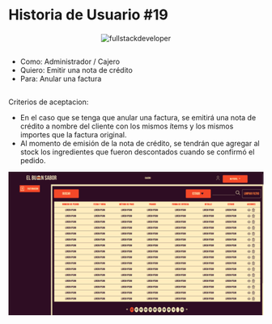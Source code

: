 # Historia de Usuario #19
  
<p align="center">
    <img
    src="https://media.giphy.com/media/scZPhLqaVOM1qG4lT9/giphy.gif"
    alt="fullstackdeveloper"
    width="300px"
    height="300px"
    align="center"
/>
</p>

## 

* Como: Administrador / Cajero
* Quiero: Emitir una nota de crédito
* Para: Anular una factura

##

Criterios de aceptacion:

*	En el caso que se tenga que anular una factura, se emitirá una nota de crédito a nombre del cliente con los mismos ítems y los mismos importes que la factura original.
*	Al momento de emisión de la nota de crédito, se tendrán que agregar al stock los ingredientes que fueron descontados cuando se confirmó el pedido.


![image](https://github.com/DarioLopez18/DesarrolloDeSoftware-2023-ElBuenSabor/blob/HU19COC/HU19COC.png)
